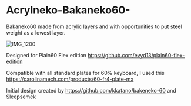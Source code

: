 # Acrylneko-Bakaneko60- 

Bakaneko60 made from acrylic layers and with opportunities to put steel weight as a lowest layer.


![IMG_1200](https://user-images.githubusercontent.com/116327112/201731065-2b09b52f-a19b-4ab8-9c18-4cd6ca6f9d5a.jpg)


Designed for Plain60 Flex edition
https://github.com/evyd13/plain60-flex-edition


Compatible with all standard plates for 60% keyboard, I used this https://carolinamech.com/products/60-fr4-plate-mx

Initial design created by https://github.com/kkatano/bakeneko-60 and Sleepsemek



